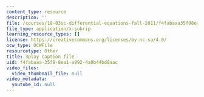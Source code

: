 ```yaml
---
content_type: resource
description: ''
file: /courses/18-03sc-differential-equations-fall-2011/f4fabaaa35f98ea1a9924a0b44bd8aac_q0PxCQWG3ic.srt
file_type: application/x-subrip
learning_resource_types: []
license: https://creativecommons.org/licenses/by-nc-sa/4.0/
ocw_type: OCWFile
resourcetype: Other
title: 3play caption file
uid: f4fabaaa-35f9-8ea1-a992-4a0b44bd8aac
video_files:
  video_thumbnail_file: null
video_metadata:
  youtube_id: null
---
```

